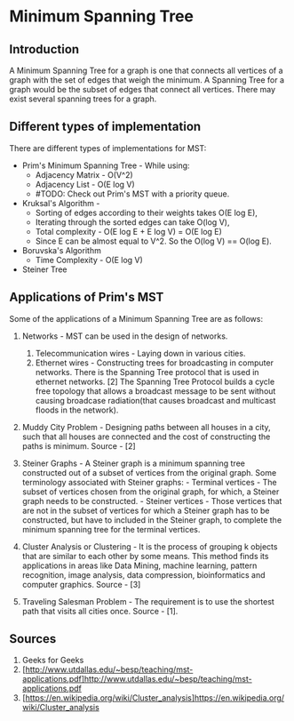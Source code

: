 # Minimum Spanning Tree

## Introduction

A Minimum Spanning Tree for a graph is one that connects all vertices of a graph with the set of edges that weigh the minimum. A Spanning Tree for a graph would be the subset of edges that connect all vertices. There may exist several spanning trees for a graph. 

## Different types of implementation 

There are different types of implementations for MST: 
* Prim's Minimum Spanning Tree - While using: 
    * Adjacency Matrix - O(V^2)
    * Adjacency List - O(E log V)
    * #TODO: Check out Prim's MST with a priority queue.
* Kruksal's Algorithm - 
    * Sorting of edges according to their weights takes O(E log E),
    * Iterating through the sorted edges can take O(log V),
    * Total complexity - O(E log E + E log V) = O(E log E)
    * Since E can be almost equal to V^2. So the O(log V) == O(log E).
* Boruvska's Algorithm
    * Time Complexity - O(E log V)
* Steiner Tree 

## Applications of Prim's MST 

Some of the applications of a Minimum Spanning Tree are as follows:

1. Networks - MST can be used in the design of networks. 
    1. Telecommunication wires - Laying down in various cities. 
    2. Ethernet wires - Constructing trees for broadcasting in computer networks. There is the Spanning Tree protocol that is used in ethernet networks. [2] The Spanning Tree Protocol builds a cycle free topology that allows a broadcast message to be sent without causing broadcase radiation(that causes broadcast and multicast floods in the network).

2. Muddy City Problem - Designing paths between all houses in a city, such that all houses are connected and the cost of constructing the paths is minimum. Source - [2]

3. Steiner Graphs - A Steiner graph is a minimum spanning tree constructed out of a subset of vertices from the original graph. Some terminology associated with Steiner graphs: 
        - Terminal vertices - The subset of vertices chosen from the original graph, for which, a Steiner graph needs to be constructed. 
        - Steiner vertices - Those vertices that are not in the subset of vertices for which a Steiner graph has to be constructed, but have to included in the Steiner graph, to complete the minimum spanning tree for the terminal vertices. 

4. Cluster Analysis or Clustering - It is the process of grouping k objects that are similar to each other by some means. This method finds its applications in areas like Data Mining, machine learning, pattern recognition, image analysis, data compression, bioinformatics and computer graphics. Source - [3]

5. Traveling Salesman Problem - The requirement is to use the shortest path that visits all cities once. Source - [1].

## Sources

1. Geeks for Geeks 
2. [http://www.utdallas.edu/~besp/teaching/mst-applications.pdf]<http://www.utdallas.edu/~besp/teaching/mst-applications.pdf>
3. [https://en.wikipedia.org/wiki/Cluster_analysis]<https://en.wikipedia.org/wiki/Cluster_analysis>
